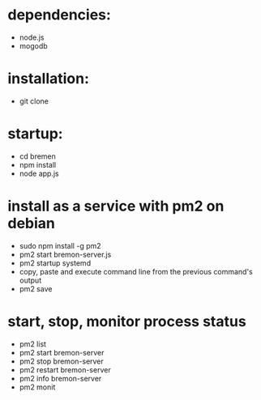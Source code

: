 # dependencies:
* node.js
* mogodb

# installation:
* git clone

# startup:
* cd bremen
* npm install
* node app.js

# install as a service with pm2 on debian
* sudo npm install -g pm2
* pm2 start bremon-server.js
* pm2 startup systemd
* copy, paste and execute command line from the previous command's output
* pm2 save

# start, stop, monitor process status
* pm2 list
* pm2 start bremon-server
* pm2 stop bremon-server
* pm2 restart bremon-server
* pm2 info bremon-server
* pm2 monit
